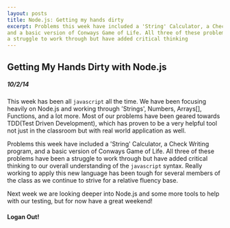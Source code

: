 ```yaml
---
layout: posts
title: Node.js: Getting my hands dirty
excerpt: Problems this week have included a 'String' Calculator, a Check Writing program,
and a basic version of Conways Game of Life. All three of these problems have been
a struggle to work through but have added critical thinking
---
```


## Getting My Hands Dirty with Node.js

##### 10/2/14

This week has been all `javascript` all the time. We have been focusing heavily
on Node.js and working through 'Strings', Numbers, Arrays[], Functions, and a lot
more. Most of our problems have been geared towards TDD(Test Driven Development),
which has proven to be a very helpful tool not just in the classroom but with
real world application as well.

Problems this week have included a 'String' Calculator, a Check Writing program,
and a basic version of Conways Game of Life. All three of these problems have been
a struggle to work through but have added critical thinking to our overall
understanding of the `javascript` syntax. Really working to apply this new
language has been tough for several members of the class as we continue to
strive for a relative fluency base.

Next week we are looking deeper into Node.js and some more tools to help with
our testing, but for now have a great weekend!

#### Logan Out!
